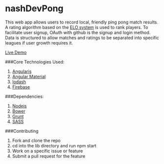 # nashDevPong
This web app allows users to record local, friendly ping pong match results.  A rating algorithm based on the [ELO system](https://en.wikipedia.org/wiki/Elo_rating_system) is used to rank players.  To facilitate user signup, OAuth with github is the signup and login method.  Data is structured to allow matches and ratings to be separated into specific leagues if user growth requires it.

[Live Demo](https://nashdev-pong.firebaseapp.com)

###Core Technologies Used:
1. [Angularjs](https://angularjs.org/)
2. [Angular Material](https://material.angularjs.org/)
3. [lodash](https://lodash.com/)
4. [Firebase](https://www.firebase.com/)

###Dependencies:
1. [Nodejs](https://nodejs.org/en/)
2. [Bower](http://bower.io/)
3. [Grunt](http://gruntjs.com/)
4. [SASS](http://sass-lang.com/guide)

###Contributing 
1. Fork and clone the repo
2. cd into the lib directory and run npm start
3. Work on a specific issue or feature
4. Submit a pull request for the feature

